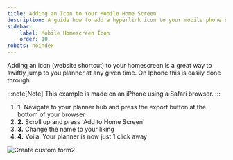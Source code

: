 ```yaml
---
title: Adding an Icon to Your Mobile Home Screen
description: A guide how to add a hyperlink icon to your mobile phone's homescreen
sidebar:
    label: Mobile Homescreen Icon
    order: 10
robots: noindex
---
```


Adding an icon (website shortcut) to your homescreen is a great way to swiftly jump to you planner at any given time. 
On Iphone this is easily done through 

:::note[Note]
This example is made on an iPhone using a Safari browser.
::: 
1. **1.** Navigate to your planner hub and press the export button at the bottom of your browser
2. **2.** Scroll up and press 'Add to Home Screen'
3. **3.** Change the name to your liking
4. **4.** Voila. Your planner is now just 1 click away

![Create custom form2](/images/add_icon_to_homescreen_iphone.png)